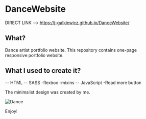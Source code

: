 # DanceWebsite



DIRECT LINK --> https://j-galkiewicz.github.io/DanceWebsite/

## What?
Dance artist portfolio website.
This repository contains one-page responsive portfolio website.

## What I used to create it?

-- HTML
-- SASS
    -flexbox
    -mixins 
-- JavaScript
    -Read more button


The minimalist design was created by me.

![Dance](https://user-images.githubusercontent.com/46644880/103643237-a0e2d700-4f54-11eb-8a07-0c8181cf358a.jpg)


Enjoy!
